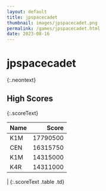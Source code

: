 ```yaml
---
layout: default
title: jpspacecadet
thumbnail: images/jpspacecadet.png
permalink: /games/jpspacecadet.html
date: 2023-08-16
---
```


# jpspacecadet 
{:.neontext}

## High Scores 
{:.scoreText}

| Name | Score | 
| :---- | ----: | 
| K1M | 17790500 | 
| CEN | 16315750 | 
| K1M | 14315000 | 
| K4R | 14311000 | 
| 
{:.scoreText .table .td}